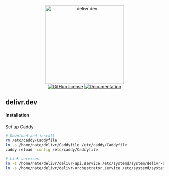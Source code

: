 <p align="center">
  <img width="250px" src="https://raw.githubusercontent.com/natesales/delivr/master/logo.png" alt=delivr.dev logo"/>
  <br>
  <a href="https://github.com/natesales/delivr"><img alt="GitHub license" src="https://img.shields.io/github/license/natesales/delivr?style=for-the-badge"></a>
  <a href="https://delivr.dev/"><img alt="Documentation" src="https://img.shields.io/badge/docs-delivr.dev%2Fdocs-blue?style=for-the-badge"></a>
</p>


## delivr.dev

#### Installation
Set up Caddy
```bash
# Download and install
rm /etc/caddy/Caddyfile
ln -s /home/nate/delivr/Caddyfile /etc/caddy/Caddyfile
caddy reload -config /etc/caddy/Caddyfile

# Link services
ln -s /home/nate/delivr/delivr-api.service /etc/systemd/system/delivr-api.service
ln -s /home/nate/delivr/delivr-orchestrator.service /etc/systemd/system/delivr-orchestrator.service
```
